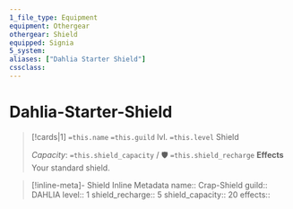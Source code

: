 ```yaml
---
1_file_type: Equipment
equipment: Othergear
othergear: Shield
equipped: Signia
5_system: 
aliases: ["Dahlia Starter Shield"]
cssclass: 
---
```

# Dahlia-Starter-Shield
>[!cards|1] `=this.name`
> `=this.guild` lvl. `=this.level` Shield
>
> *Capacity*: `=this.shield_capacity` / 🛡️ `=this.shield_recharge`
> __Effects__
> Your standard shield. 







> [!inline-meta]-  Shield Inline Metadata
> name:: Crap-Shield
> guild:: DAHLIA
> level:: 1
> shield_recharge:: 5
> shield_capacity:: 20
> effects:: 
